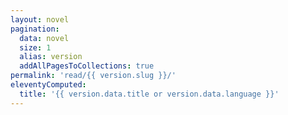 ```yaml
---
layout: novel
pagination:
  data: novel
  size: 1
  alias: version
  addAllPagesToCollections: true
permalink: 'read/{{ version.slug }}/'
eleventyComputed:
  title: '{{ version.data.title or version.data.language }}'
---
```

